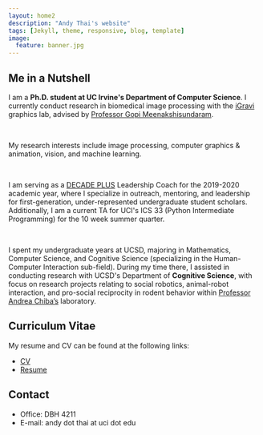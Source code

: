```yaml
---
layout: home2
description: "Andy Thai's website"
tags: [Jekyll, theme, responsive, blog, template]
image:
  feature: banner.jpg
---
```

<h2 id="me-in-a-nutshell">Me in a Nutshell</h2>

<p>
I am a <strong>Ph.D. student at UC Irvine's Department of Computer Science</strong>. I currently conduct research in biomedical image processing with the <a href="http://graphics.ics.uci.edu" target="_blank">iGravi</a> graphics lab, advised by <a href="https://www.ics.uci.edu/~gopi/" target="_blank">Professor Gopi Meenakshisundaram</a>.
</p>

<br>

<p>
My research interests include image processing, computer graphics & animation, vision, and machine learning.
</p>

<br>

<p>
I am serving as a <a href="https://grad.uci.edu/about-us/diversity/decade/decade-plus.php" target="_blank">DECADE PLUS</a> Leadership Coach for the 2019-2020 academic year, where I specialize in outreach, mentoring, and leadership for first-generation, under-represented undergraduate student scholars. Additionally, I am a current TA for UCI's ICS 33 (Python Intermediate Programming) for the 10 week summer quarter.  
</p>

<br>

<p>
I spent my undergraduate years at UCSD, majoring in Mathematics, Computer Science, and Cognitive Science (specializing in the Human-Computer Interaction sub-field). During my time there, I assisted in conducting research with UCSD's Department of <b>Cognitive Science</b>, with focus on research projects relating to social robotics, animal-robot interaction, and pro-social reciprocity in rodent behavior within <a href="https://medschool.ucsd.edu/education/neurograd/faculty/Pages/andrea-chiba.aspx" target="_blank">Professor Andrea Chiba&rsquo;s</a> laboratory.
</p>

<h2 id="curriculum-vitae">Curriculum Vitae</h2>

<p>
My resume and CV can be found at the following links:
</p>

<ul>
<li><a href="files/cv.pdf" target="_blank">CV</a><br /></li>
<li><a href="files/resume.pdf" target="_blank">Resume</a><br /></li>
</ul>

<h2 id="contact-me">Contact</h2>

<ul>
<li>Office: DBH 4211</li>
<li>E-mail: andy dot thai at uci dot edu</li>
</ul>
